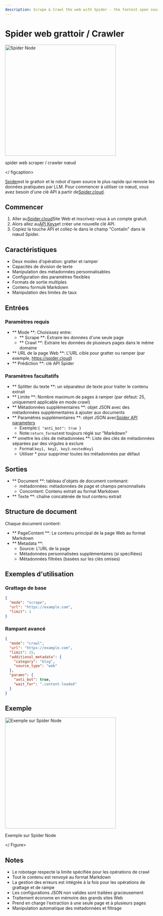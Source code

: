 ```yaml
---
description: Scrape & Crawl the web with Spider - the fastest open source web scraper & crawler.
---
```


# Spider web grattoir / Crawler

<gigne> <img src = "../../../. GitBook / Assets / spider.png" alt = "Spider Node" width = "365"> <figcaption> <p> spider web scraper / crawler nœud </p> </ figcaption> </pigucial>

[Spider](https://spider.cloud/?ref=flowise)est le grattoir et le robot d'open source le plus rapide qui renvoie les données pratiquées par LLM. Pour commencer à utiliser ce nœud, vous avez besoin d'une clé API à partir de[Spider.cloud](https://spider.cloud/?ref=flowise).

## Commencer

1. Aller au[Spider.cloud](https://spider.cloud/?ref=flowise)Site Web et inscrivez-vous à un compte gratuit.
2. Alors allez au[API Keys](https://spider.cloud/api-keys)et créer une nouvelle clé API.
3. Copiez la touche API et collez-le dans le champ "Contalin" dans le nœud Spider.

## Caractéristiques
- Deux modes d'opération: gratter et ramper
- Capacités de division de texte
- Manipulation des métadonnées personnalisables
- Configuration des paramètres flexibles
- Formats de sortie multiples
- Contenu formulé Markdown
- Manipulation des limites de taux

## Entrées

### Paramètres requis
- ** Mode **: Choisissez entre:
  - ** Scrape **: Extraire les données d'une seule page
  - ** Crawl **: Extraire les données de plusieurs pages dans le même domaine
- ** URL de la page Web **: L'URL cible pour gratter ou ramper (par exemple, https://spider.cloud)
- ** Prédiction **: clé API Spider

### Paramètres facultatifs
- ** Splitter du texte **: un séparateur de texte pour traiter le contenu extrait
- ** Limite **: Nombre maximum de pages à ramper (par défaut: 25, uniquement applicable en mode crawl)
- ** Métadonnées supplémentaires **: objet JSON avec des métadonnées supplémentaires à ajouter aux documents
- ** Paramètres supplémentaires **: objet JSON avec[Spider API parameters](https://spider.cloud/docs/api)
  - Exemple:`{ "anti_bot": true }`
  - Note:`return_format`est toujours réglé sur "Markdown"
- ** omettre les clés de métadonnées **: Liste des clés de métadonnées séparées par des virgules à exclure
  - Format:`key1, key2, key3.nestedKey1`
  - Utiliser * pour supprimer toutes les métadonnées par défaut

## Sorties

- ** Document **: tableau d'objets de document contenant:
  - métadonnées: métadonnées de page et champs personnalisés
  - Concontent: Contenu extrait au format Markdown
- ** Texte **: chaîne concaténée de tout contenu extrait

## Structure de document
Chaque document contient:
- ** PageContent **: Le contenu principal de la page Web au format Markdown
- ** Metadata **:
  - Source: L'URL de la page
  - Métadonnées personnalisées supplémentaires (si spécifiées)
  - Métadonnées filtrées (basées sur les clés omises)

## Exemples d'utilisation

### Grattage de base
```json
{
  "mode": "scrape",
  "url": "https://example.com",
  "limit": 1
}
```

### Rampant avancé
```json
{
  "mode": "crawl",
  "url": "https://example.com",
  "limit": 25,
  "additional_metadata": {
    "category": "blog",
    "source_type": "web"
  },
  "params": {
    "anti_bot": true,
    "wait_for": ".content-loaded"
  }
}
```

## Exemple

<gigne> <img src = "../../../. GitBook / Assets / Spider_Example_Usage.png" Alt = "Exemple sur Spider Node" Width = "365"> <Figcaption> <p> Exemple sur Spider Node </p> </gigcaption> </ Figure>

## Notes
- Le robotage respecte la limite spécifiée pour les opérations de crawl
- Tout le contenu est renvoyé au format Markdown
- La gestion des erreurs est intégrée à la fois pour les opérations de grattage et de rampe
- Les configurations JSON non valides sont traitées gracieusement
- Traitement économe en mémoire des grands sites Web
- Prend en charge l'extraction à une seule page et à plusieurs pages
- Manipulation automatique des métadonnées et filtrage
